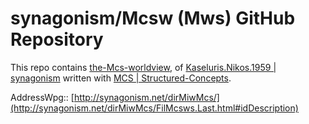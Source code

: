 # synagonism/Mcsw (Mws) GitHub Repository

This repo contains [the-Mcs-worldview](http://synagonism.net/dirMiwMcs/dirCor/FilMcs.Last.html#idMcswhlviwWrld),
of [Kaseluris.Nikos.1959 | synagonism](http://synagonism.net/index.html#idAboutme)
written with [MCS | Structured-Concepts](http://synagonism.net/dirMiwMcs/dirCor/FilMcs.Last.html#idDescription).

AddressWpg::
[http://synagonism.net/dirMiwMcs/](http://synagonism.net/dirMiwMcs/FilMcsws.Last.html#idDescription)
